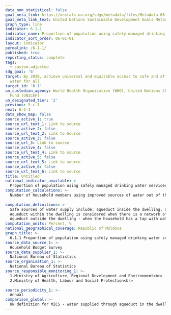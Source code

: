 ```yaml
---
data_non_statistical: false
goal_meta_link: https://unstats.un.org/sdgs/metadata/files/Metadata-06-01-01.pdf
goal_meta_link_text: United Nations Sustainable Development Goals Metadata (pdf 428kB)
graph_type: line
indicator: 6.1.1
indicator_name: Proportion of population using safely managed drinking water services
indicator_sort_order: 06-01-01
layout: indicator
permalink: /6-1-1/
published: true
reporting_status: complete
tags:
  - custom.adjusted
sdg_goal: '6'
target: By 2030, achieve universal and equitable access to safe and affordable drinking
  water for all
target_id: '6.1'
un_custodian_agency: World Health Organisation (WHO), United Nations Children's Emergency
  Fund (UNICEF)
un_designated_tier: '2'
previous: 5-c-1
next: 6-2-1
data_show_map: false
source_active_1: true
source_url_text_1: Link to source
source_active_2: false
source_url_text_2: Link to Source
source_active_3: false
source_url_3: Link to source
source_active_4: false
source_url_text_4: Link to source
source_active_5: false
source_url_text_5: Link to source
source_active_6: false
source_url_text_6: Link to source
title: Untitled
national_indicator_available: >-
  Proportion of population using safely managed drinking water services
computation_calculations: >-
  Number of household members using improved sources of water out of the total number of household members *100<br> 
  
computation_definitions: >-
  Safe sources of water supply include: aqueduct inside the dwelling, aqueduct outside the dwelling, including from spring well / public network.<br> 
  Aqueduct within the dwelling is considered when there is a network of water distribution within the premises, through which water comes from centralised networks, artesian well, own well, as well house with isolated kitchen in which a tap is installed from the network of water distribution.<br> 
  Aqueduct outside the dwelling - when the household has a tap with water located in the courtyard, and the network does not get to the dwelling.
computation_units: Percent, %
national_geographical_coverage: Republic of Moldova
graph_title: >-
  6.1.1 Proportion of population using safely managed drinking water services 
source_data_source_1: >-
  Household Budget Survey 
source_data_supplier_1: >-
  National Bureau of Statistics
source_organisation_1: >-
  National Bureau of Statistics
source_responsible_monitoring_1: >-
  1.Ministry of Agriculture, Regional Development and Environment<br> 
  2.Ministry of Health, Labour and Social Protection<br> 
  
source_periodicity_1: >-
  Annual
comparison_global: >-
  UN definition for MICS - water supplied through aqueduct in the dwelling/household, protected well/spring was not taken into consideration if the sanitary protection zone is organised or not, as well as distance up to the possible pollution sources. At the same time the access to improved source does not mean automatically access to safe sources of drinking water, and this may be determined only by competent authorities after quality investigation, which was not the object of the given study
---
```

